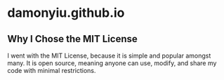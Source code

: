 # damonyiu.github.io

## Why I Chose the MIT License

I went with the MIT License, because it is simple and popular amongst many. It is open source, meaning anyone can use, modify, and share my code with minimal restrictions.
